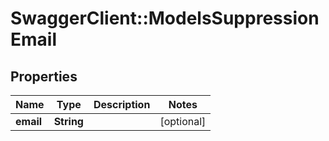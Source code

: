 # SwaggerClient::ModelsSuppressionEmail

## Properties
Name | Type | Description | Notes
------------ | ------------- | ------------- | -------------
**email** | **String** |  | [optional] 


